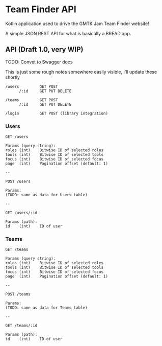 # Team Finder API

Kotlin application used to drive the GMTK Jam Team Finder website!

A simple JSON REST API for what is basically a BREAD app.


## API (Draft 1.0, very WIP)

TODO: Convet to Swagger docs

This is just some rough notes somewhere easily visible, I'll update these shortly

```
/users         GET POST
      /:id     GET PUT DELETE

/teams         GET POST
      /:id     GET PUT DELETE

/login         GET POST (library integration)
```

### Users

```
GET /users

Params (query string):
roles (int)    Bitwise ID of selected roles
tools (int)    Bitwise ID of selected tools
focus (int)    Bitwise ID of selected focus
page  (int)    Pagination offset (default: 1)

-- 

POST /users

Params:
(TODO: same as data for Users table)

-- 

GET /users/:id

Params (path):
id    (int)    ID of user
```

### Teams

```
GET /teams

Params (query string):
roles (int)    Bitwise ID of selected roles
tools (int)    Bitwise ID of selected tools
focus (int)    Bitwise ID of selected focus
page  (int)    Pagination offset (default: 1)

-- 

POST /teams

Params:
(TODO: same as data for Teams table)

-- 

GET /teams/:id

Params (path):
id    (int)    ID of user
```
